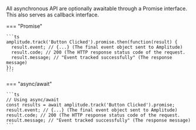 All asynchronous API are optionally awaitable through a Promise interface. This also serves as callback interface.

=== "Promise"

    ```ts
    amplitude.track('Button Clicked').promise.then(function(result) {
      result.event; // {...} (The final event object sent to Amplitude)
      result.code; // 200 (The HTTP response status code of the request.
      result.message; // "Event tracked successfully" (The response message)
    });
    ```

=== "async/await"

    ```ts
    // Using async/await
    const results = await amplitude.track('Button Clicked').promise;
    result.event; // {...} (The final event object sent to Amplitude)
    result.code; // 200 (The HTTP response status code of the request.
    result.message; // "Event tracked successfully" (The response message)
    ```
